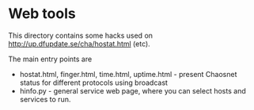 # Web tools

This directory contains some hacks used on http://up.dfupdate.se/cha/hostat.html (etc).

The main entry points are
- hostat.html, finger.html, time.html, uptime.html - present Chaosnet status for different protocols using broadcast
- hinfo.py - general service web page, where you can select hosts and services to run.
